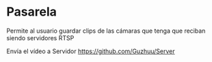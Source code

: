 # Pasarela
Permite al usuario guardar clips de las cámaras que tenga que reciban siendo servidores RTSP

Envía el vídeo a Servidor https://github.com/Guzhuu/Server
